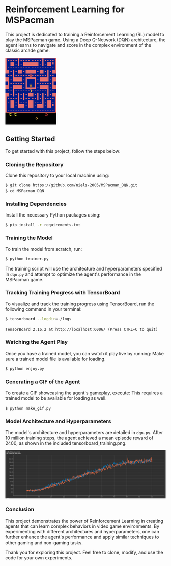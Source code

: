 # Reinforcement Learning for MSPacman

This project is dedicated to training a Reinforcement Learning (RL) model to play the MSPacman game. Using a Deep Q-Network (DQN) architecture, the agent learns to navigate and score in the complex environment of the classic arcade game.

![MSPacman Gif](mspacman.gif)


## Getting Started

To get started with this project, follow the steps below:


### Cloning the Repository

Clone this repository to your local machine using:

```sh
$ git clone https://github.com/niels-2005/MSPacman_DQN.git
$ cd MSPacman_DQN
```


### Installing Dependencies

Install the necessary Python packages using:

```sh
$ pip install -r requirements.txt
```


### Training the Model

To train the model from scratch, run:

```sh
$ python trainer.py
```

The training script will use the architecture and hyperparameters specified in `dqn.py` and attempt to optimize the agent's performance in the MSPacman game.


### Tracking Training Progress with TensorBoard

To visualize and track the training progress using TensorBoard, run the following command in your terminal:

```sh
$ tensorboard --logdir=./logs
```

`TensorBoard 2.16.2 at http://localhost:6006/ (Press CTRL+C to quit)`


### Watching the Agent Play

Once you have a trained model, you can watch it play live by running:
Make sure a trained model file is available for loading.

```sh
$ python enjoy.py
```


### Generating a GIF of the Agent

To create a GIF showcasing the agent's gameplay, execute:
This requires a trained model to be available for loading as well.

```sh
$ python make_gif.py
```


### Model Architecture and Hyperparameters

The model's architecture and hyperparameters are detailed in `dqn.py`. 
After 10 million training steps, the agent achieved a mean episode reward of 2400, as shown in the included tensorboard_training.png.

![Tensorboard Training](tensorboard_training.png)


### Conclusion

This project demonstrates the power of Reinforcement Learning in creating agents that can learn complex behaviors in video game environments. By experimenting with different architectures and hyperparameters, one can further enhance the agent's performance and apply similar techniques to other gaming and non-gaming tasks.

Thank you for exploring this project. Feel free to clone, modify, and use the code for your own experiments.